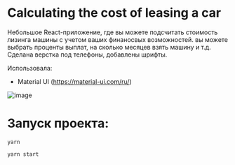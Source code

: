 # Calculating the cost of leasing a car

Небольшое React-приложение, где вы можете подсчитать стоимость лизинга машины с учетом ваших финаносвых возможностей. вы можете выбрать проценты выплат, на сколько месяцев взять машину и т.д. Сделана верстка под телефоны, добавлены шрифты.

Использовала:
- Material UI (https://material-ui.com/ru/) 


![image](https://user-images.githubusercontent.com/58260898/118414075-45b3b480-b6ab-11eb-8add-ca86ce544775.png)



# Запуск проекта:

`yarn`

`yarn start`
